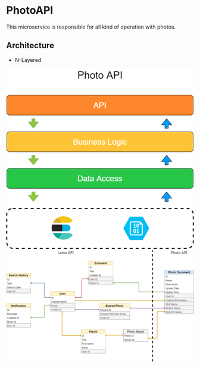 # PhotoAPI

This microservice is responsible for all kind of operation with photos.

## Architecture 

* N-Layered

<p align="center">
  <img src="../../../docs/images/PhotoAPI.png">
  <img src="../../../docs/images/ER.png">
</p>
